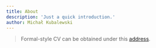 ```yaml
---
title: About
description: 'Just a quick introduction.'
author: Michał Kubalewski
---
```


> Formal-style CV can be obtained under this [address](https://drive.google.com).

